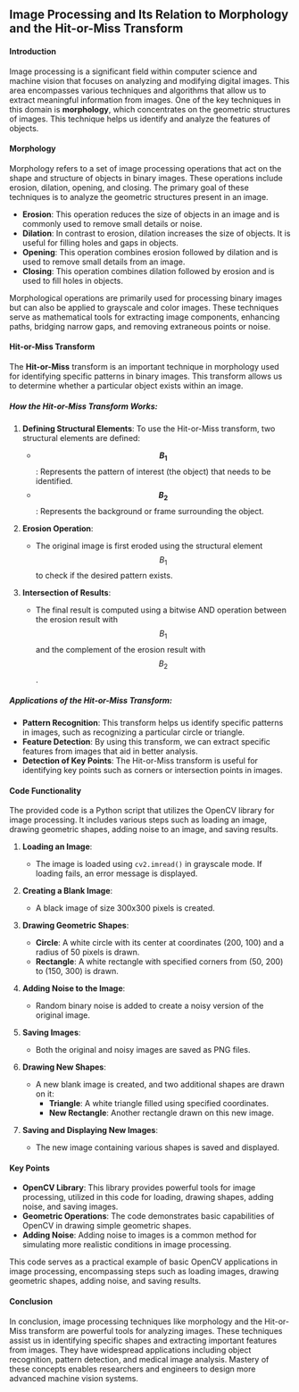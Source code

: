 <h2> Image Processing and Its Relation to Morphology and the Hit-or-Miss Transform </h2>

#### Introduction
Image processing is a significant field within computer science and machine vision that focuses on analyzing and modifying digital images. This area encompasses various techniques and algorithms that allow us to extract meaningful information from images. One of the key techniques in this domain is **morphology**, which concentrates on the geometric structures of images. This technique helps us identify and analyze the features of objects.

#### Morphology
Morphology refers to a set of image processing operations that act on the shape and structure of objects in binary images. These operations include erosion, dilation, opening, and closing. The primary goal of these techniques is to analyze the geometric structures present in an image.

- **Erosion**: This operation reduces the size of objects in an image and is commonly used to remove small details or noise.
- **Dilation**: In contrast to erosion, dilation increases the size of objects. It is useful for filling holes and gaps in objects.
- **Opening**: This operation combines erosion followed by dilation and is used to remove small details from an image.
- **Closing**: This operation combines dilation followed by erosion and is used to fill holes in objects.

Morphological operations are primarily used for processing binary images but can also be applied to grayscale and color images. These techniques serve as mathematical tools for extracting image components, enhancing paths, bridging narrow gaps, and removing extraneous points or noise.

#### Hit-or-Miss Transform
The **Hit-or-Miss** transform is an important technique in morphology used for identifying specific patterns in binary images. This transform allows us to determine whether a particular object exists within an image.

##### How the Hit-or-Miss Transform Works:
1. **Defining Structural Elements**: To use the Hit-or-Miss transform, two structural elements are defined:
   - **$$ B_1 $$**: Represents the pattern of interest (the object) that needs to be identified.
   - **$$ B_2 $$**: Represents the background or frame surrounding the object.

2. **Erosion Operation**: 
   - The original image is first eroded using the structural element $$ B_1 $$ to check if the desired pattern exists.

3. **Intersection of Results**:
   - The final result is computed using a bitwise AND operation between the erosion result with $$ B_1 $$ and the complement of the erosion result with $$ B_2 $$.

##### Applications of the Hit-or-Miss Transform:
- **Pattern Recognition**: This transform helps us identify specific patterns in images, such as recognizing a particular circle or triangle.
- **Feature Detection**: By using this transform, we can extract specific features from images that aid in better analysis.
- **Detection of Key Points**: The Hit-or-Miss transform is useful for identifying key points such as corners or intersection points in images.

#### Code Functionality
The provided code is a Python script that utilizes the OpenCV library for image processing. It includes various steps such as loading an image, drawing geometric shapes, adding noise to an image, and saving results.

1. **Loading an Image**:
   - The image is loaded using `cv2.imread()` in grayscale mode. If loading fails, an error message is displayed.

2. **Creating a Blank Image**:
   - A black image of size 300x300 pixels is created.

3. **Drawing Geometric Shapes**:
   - **Circle**: A white circle with its center at coordinates (200, 100) and a radius of 50 pixels is drawn.
   - **Rectangle**: A white rectangle with specified corners from (50, 200) to (150, 300) is drawn.

4. **Adding Noise to the Image**:
   - Random binary noise is added to create a noisy version of the original image.

5. **Saving Images**:
   - Both the original and noisy images are saved as PNG files.

6. **Drawing New Shapes**:
   - A new blank image is created, and two additional shapes are drawn on it:
     - **Triangle**: A white triangle filled using specified coordinates.
     - **New Rectangle**: Another rectangle drawn on this new image.

7. **Saving and Displaying New Images**:
   - The new image containing various shapes is saved and displayed.

#### Key Points
- **OpenCV Library**: This library provides powerful tools for image processing, utilized in this code for loading, drawing shapes, adding noise, and saving images.
- **Geometric Operations**: The code demonstrates basic capabilities of OpenCV in drawing simple geometric shapes.
- **Adding Noise**: Adding noise to images is a common method for simulating more realistic conditions in image processing.

This code serves as a practical example of basic OpenCV applications in image processing, encompassing steps such as loading images, drawing geometric shapes, adding noise, and saving results.

#### Conclusion
In conclusion, image processing techniques like morphology and the Hit-or-Miss transform are powerful tools for analyzing images. These techniques assist us in identifying specific shapes and extracting important features from images. They have widespread applications including object recognition, pattern detection, and medical image analysis. Mastery of these concepts enables researchers and engineers to design more advanced machine vision systems.
